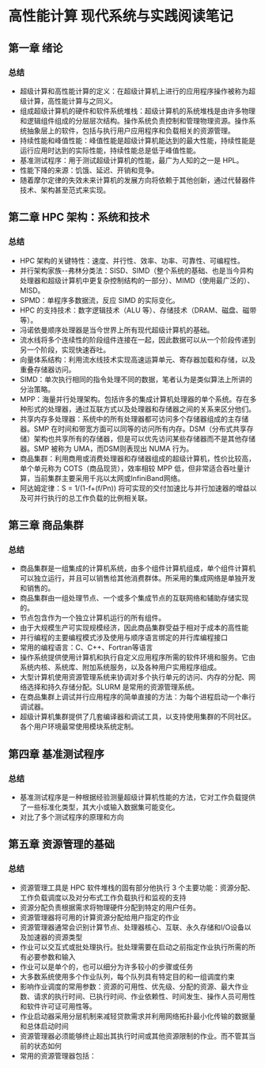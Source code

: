 # 高性能计算 现代系统与实践阅读笔记
## 第一章 绪论
### 总结
- 超级计算和高性能计算的定义：在超级计算机上进行的应用程序操作被称为超级计算，高性能计算与之同义。
- 组成超级计算机的硬件和软件系统堆栈：超级计算机的系统堆栈是由许多物理和逻辑组件组成的分层层次结构。操作系统负责控制和管理物理资源。操作系统抽象层上的软件，包括与执行用户应用程序和负载相关的资源管理。
- 持续性能和峰值性能：峰值性能是超级计算机能达到的最大性能，持续性能是运行应用时达到的实际性能，持续性能总是低于峰值性能。
- 基准测试程序：用于测试超级计算机的性能，最广为人知的之一是 HPL。
- 性能下降的来源：饥饿、延迟、开销和竞争。
- 随着摩尔定律的失效未来计算机的发展方向将依赖于其他创新，通过代替器件技术、架构甚至范式来实现。

## 第二章 HPC 架构：系统和技术
### 总结
- HPC 架构的关键特性：速度、并行性、效率、功率、可靠性、可编程性。
- 并行架构家族--弗林分类法：SISD、SIMD（整个系统的基础、也是当今异构处理器和超级计算机中更复杂控制结构的一部分）、MIMD（使用最广泛的）、MISD。
- SPMD：单程序多数据流，反应 SIMD 的实际变化。
- HPC 的支持技术：数字逻辑技术（ALU 等）、存储技术（DRAM、磁盘、磁带等）。
- 冯诺依曼顺序处理器是当今世界上所有现代超级计算机的基础。
- 流水线将多个连续性的阶段组件连接在一起，因此数据可以从一个阶段传递到另一个阶段，实现快速吞吐。
- 向量体系结构：利用流水线技术实现高速运算单元、寄存器加载和存储，以及重叠存储器访问。
- SIMD：单次执行相同的指令处理不同的数据，笔者认为是类似算法上所讲的分治策略。
- MPP：海量并行处理架构。包括许多的集成计算机处理器的单个系统。存在多种形式的处理器，通过互联方式以及处理器和存储器之间的关系来区分他们。
- 共享内存多处理器：系统中的所有处理器都可访问多个存储器组成的主存储器。SMP 在时间和带宽方面可以同等的访问所有内存。DSM（分布式共享存储）架构也共享所有的存储器，但是可以优先访问某些存储器而不是其他存储器。SMP 被称为 UMA，而DSM则表现出 NUMA 行为。
- 商品集群：利用商用或消费处理器和存储器组成的超级计算机，性价比较高，单个单元称为 COTS（商品现货），效率相较 MPP 低，但非常适合吞吐量计算，当前集群主要采用千兆以太网或InfiniBand网络。
- 阿达姆定律：S = 1/(1-f+(f/Pn)) 将可实现的交付加速比与并行加速器的增益以及可并行执行的总工作负载的比例相关联。

## 第三章 商品集群
### 总结
- 商品集群是一组集成的计算机系统，由多个组件计算机组成，单个组件计算机可以独立运行，并且可以销售给其他消费群体。所采用的集成网络是单独开发和销售的。
- 商品集群由一组处理节点、一个或多个集成节点的互联网络和辅助存储实现的。
- 节点包含作为一个独立计算机运行的所有组件。
- 由于大规模生产可实现规模经济，因此商品集群受益于相对于成本的高性能
- 并行编程的主要编程模式涉及使用与顺序语言绑定的并行库编程接口
- 常用的编程语言：C、C++、Fortran等语言
- 操作系统提供使用计算机和执行自定义应用程序所需的软件环境和服务。它由系统内核、系统库、附加系统服务，以及各种用户实用程序组成。
- 大型计算机使用资源管理系统来协调对多个执行单元的访问、内存的分配、网络选择和持久存储分配。SLURM 是常用的资源管理系统。
- 在商品集群上调试并行应用程序的简单直接的方法：为每个进程启动一个串行调试器。
- 超级计算机集群提供了几套编译器和调试工具，以支持使用集群的不同社区。各个用户环境最常使用模块系统定制。

## 第四章 基准测试程序
### 总结
- 基准测试程序是一种根据经验测量超级计算机性能的方法，它对工作负载提供了一些标准化类型，其大小或输入数据集可能变化。
- 对比了多个测试程序的原理和方向

## 第五章 资源管理的基础
### 总结
- 资源管理工具是 HPC 软件堆栈的固有部分他执行 3 个主要功能：资源分配、工作负载调度以及对分布式工作负载执行和监视的支持
- 资源分配负责根据需求将物理硬件分配到特定的用户任务。
- 资源管理器将可用的计算资源分配给用户指定的作业
- 资源管理器通常会识别计算节点、处理器核心、互联、永久存储和I/O设备以及加速器的资源类型
- 作业可以交互式或批处理执行。批处理需要在启动之前指定作业执行所需的所有必要参数和输入
- 作业可以是单个的，也可以细分为许多较小的步骤或任务
- 大多数系统使用多个作业队列，每个队列具有特定目的和一组调度约束
- 影响作业调度的常用参数：资源的可用性、优先级、分配的资源、最大作业数、请求的执行时间、已执行时间、作业依赖性、时间发生、操作人员可用性和软件许可证可用性等。
- 作业启动器采用分层机制来减轻贷款需求并利用网络拓扑最小化传输的数据量和总体启动时间
- 资源管理器必须能够终止超出其执行时间或其他资源限制的作业。而不管其当前的状态如何
- 常用的资源管理器包括：
